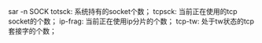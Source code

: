 sar -n SOCK
 totsck: 系统持有的socket个数；
 tcpsck: 当前正在使用的tcp socket的个数；
 ip-frag: 当前正在使用ip分片的个数；
 tcp-tw: 处于tw状态的tcp套接字的个数；

